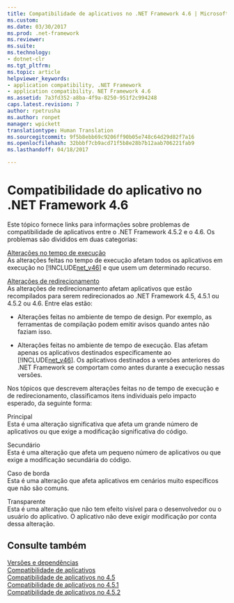 ```yaml
---
title: Compatibilidade de aplicativos no .NET Framework 4.6 | Microsoft Docs
ms.custom: 
ms.date: 03/30/2017
ms.prod: .net-framework
ms.reviewer: 
ms.suite: 
ms.technology:
- dotnet-clr
ms.tgt_pltfrm: 
ms.topic: article
helpviewer_keywords:
- application compatibility, .NET Framework
- application compatibility. NET Framework 4.6
ms.assetid: 7a3fd352-a8ba-4f9a-8250-951f2c994248
caps.latest.revision: 7
author: rpetrusha
ms.author: ronpet
manager: wpickett
translationtype: Human Translation
ms.sourcegitcommit: 9f5b8ebb69c9206ff90b05e748c64d29d82f7a16
ms.openlocfilehash: 32bbbf7cb9acd71f5b8e28b7b12aab706221fab9
ms.lasthandoff: 04/18/2017

---
```

# <a name="application-compatibility-in-the-net-framework-46"></a>Compatibilidade do aplicativo no .NET Framework 4.6
Este tópico fornece links para informações sobre problemas de compatibilidade de aplicativos entre o .NET Framework 4.5.2 e o 4.6. Os problemas são divididos em duas categorias:  
  
 [Alterações no tempo de execução](../../../docs/framework/migration-guide/runtime-changes-in-the-net-framework-4-6.md)  
 As alterações feitas no tempo de execução afetam todos os aplicativos em execução no [!INCLUDE[net_v46](../../../includes/net-v46-md.md)] e que usem um determinado recurso.  
  
 [Alterações de redirecionamento](../../../docs/framework/migration-guide/retargeting-changes-in-the-net-framework-4-6.md)  
 As alterações de redirecionamento afetam aplicativos que estão recompilados para serem redirecionados ao .NET Framework 4.5, 4.5.1 ou 4.5.2 ou 4.6. Entre elas estão:  
  
-   Alterações feitas no ambiente de tempo de design. Por exemplo, as ferramentas de compilação podem emitir avisos quando antes não faziam isso.  
  
-   Alterações feitas no ambiente de tempo de execução. Elas afetam apenas os aplicativos destinados especificamente ao [!INCLUDE[net_v46](../../../includes/net-v46-md.md)]. Os aplicativos destinados a versões anteriores do .NET Framework se comportam como antes durante a execução nessas versões.  
  
 Nos tópicos que descrevem alterações feitas no de tempo de execução e de redirecionamento, classificamos itens individuais pelo impacto esperado, da seguinte forma:  
  
 Principal  
 Esta é uma alteração significativa que afeta um grande número de aplicativos ou que exige a modificação significativa do código.  
  
 Secundário  
 Esta é uma alteração que afeta um pequeno número de aplicativos ou que exige a modificação secundária do código.  
  
 Caso de borda  
 Esta é uma alteração que afeta aplicativos em cenários muito específicos que não são comuns.  
  
 Transparente  
 Esta é uma alteração que não tem efeito visível para o desenvolvedor ou o usuário do aplicativo. O aplicativo não deve exigir modificação por conta dessa alteração.  
  
## <a name="see-also"></a>Consulte também  
 [Versões e dependências](../../../docs/framework/migration-guide/versions-and-dependencies.md)   
 [Compatibilidade de aplicativos](../../../docs/framework/migration-guide/application-compatibility.md)   
 [Compatibilidade de aplicativos no 4.5](../../../docs/framework/migration-guide/application-compatibility-in-the-net-framework-4-5.md)   
 [Compatibilidade de aplicativos no 4.5.1](../../../docs/framework/migration-guide/application-compatibility-in-the-net-framework-4-5-1.md)   
 [Compatibilidade de aplicativos no 4.5.2](../../../docs/framework/migration-guide/application-compatibility-in-the-net-framework-4-5-2.md)

